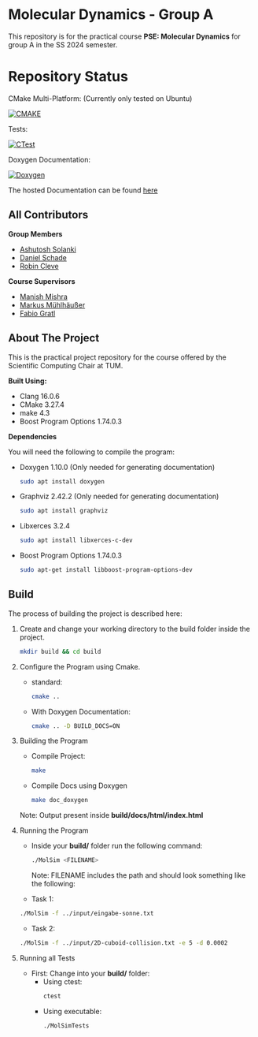 # Molecular Dynamics - Group A

This repository is for the practical course **PSE: Molecular Dynamics** for group A in the SS 2024 semester.

# Repository Status

CMake Multi-Platform: (Currently only tested on Ubuntu)

[![CMAKE](https://github.com/AshIsAtWork/MolSim/actions/workflows/cmake-multi-platform.yml/badge.svg)](https://github.com/AshIsAtWork/MolSim/actions/workflows/cmake-multi-platform.yml)

Tests:

[![CTest](https://github.com/AshIsAtWork/MolSim/actions/workflows/unit-tests.yml/badge.svg)](https://github.com/AshIsAtWork/MolSim/actions/workflows/unit-tests.yml)

Doxygen Documentation:

[![Doxygen](https://github.com/AshIsAtWork/MolSim/actions/workflows/doxygen.yml/badge.svg)](https://github.com/AshIsAtWork/MolSim/actions/workflows/doxygen.yml)

The hosted Documentation can be found [here](https://ashisatwork.github.io/MolSim/)


## All Contributors

**Group Members**

- [Ashutosh Solanki](https://github.com/AshIsAtWork)
- [Daniel Schade](https://github.com/D4ni3lSch4d3)
- [Robin Cleve](https://github.com/cleveee)

**Course Supervisors**

- [Manish Mishra](https://github.com/manishmishra6016)
- [Markus Mühlhäußer](https://github.com/thesamriel)
- [Fabio Gratl](https://github.com/FG-TUM)

## About The Project

This is the practical project repository for the course offered by the Scientific Computing Chair at TUM.

**Built Using:**

- Clang 16.0.6
- CMake 3.27.4
- make 4.3
- Boost Program Options 1.74.0.3

**Dependencies**

You will need the following to compile the program:

- Doxygen 1.10.0 (Only needed for generating documentation)

    ```bash
    sudo apt install doxygen
    ```

- Graphviz 2.42.2 (Only needed for generating documentation)

    ```bash
    sudo apt install graphviz
    ```

- Libxerces 3.2.4

    ```bash
    sudo apt install libxerces-c-dev
    ```

- Boost Program Options 1.74.0.3 

    ```bash
    sudo apt-get install libboost-program-options-dev
    ```

## Build

The process of building the project is described here:

1. Create and change your working directory to the build folder inside the project.

    ```bash
    mkdir build && cd build
    ```

2. Configure the Program using Cmake.
    - standard:
       ```bash
       cmake ..
       ```
    - With Doxygen Documentation:
       ```bash
       cmake .. -D BUILD_DOCS=ON
       ```
3. Building the Program
    - Compile Project:
       ```bash
       make 
       ```
    - Compile Docs using Doxygen
       ```bash
       make doc_doxygen
       ```
    Note: Output present inside **build/docs/html/index.html**
4. Running the Program
   - Inside your **build/** folder run the following command:
      ```bash
      ./MolSim <FILENAME>
      ```
      Note: FILENAME includes the path and should look something like the following:
   
   - Task 1:
   ```bash
   ./MolSim -f ../input/eingabe-sonne.txt
   ```
   - Task 2:
   ```bash 
   ./MolSim -f ../input/2D-cuboid-collision.txt -e 5 -d 0.0002
   ```
5. Running all Tests
   - First: Change into your **build/** folder:
     - Using ctest:
         ```bash
         ctest
         ```
     - Using executable:
         ```bash
         ./MolSimTests
         ```
   